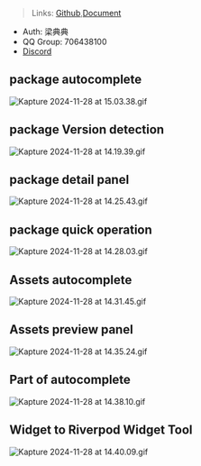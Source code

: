 <blockquote>
<p>Links: <a href="https://github.com/mdddj/dd_flutter_idea_plugin">Github</a>,<a href="https://flutterx.itbug.shop/starter.html">Document</a></p>
</blockquote>
<ul>
<li>Auth: 梁典典</li>
<li>QQ Group: 706438100</li>
<li><a href="https://discord.com/invite/ethKNxKRcZ">Discord</a></li>
</ul>
<h2>package autocomplete</h2>
<p><img src="https://minio.itbug.shop/blog/simple-file/Kapture2024-11-28at15.03.38___1732777496374___.gif" alt="Kapture 2024-11-28 at 15.03.38.gif" /></p>
<h2>package Version detection</h2>
<p><img src="https://minio.itbug.shop/blog/simple-file/Kapture2024-11-28at14.19.39___1732775000905___.gif" alt="Kapture 2024-11-28 at 14.19.39.gif" /></p>
<h2>package detail panel</h2>
<p><img src="https://minio.itbug.shop/blog/simple-file/Kapture2024-11-28at14.25.43___1732775218121___.gif" alt="Kapture 2024-11-28 at 14.25.43.gif" /></p>
<h2>package quick operation</h2>
<p><img src="https://minio.itbug.shop/blog/simple-file/Kapture2024-11-28at14.28.03___1732775335724___.gif" alt="Kapture 2024-11-28 at 14.28.03.gif" /></p>
<h2>Assets autocomplete</h2>
<p><img src="https://minio.itbug.shop/blog/simple-file/Kapture2024-11-28at14.31.45___1732775582151___.gif" alt="Kapture 2024-11-28 at 14.31.45.gif" /></p>
<h2>Assets preview panel</h2>
<p><img src="https://minio.itbug.shop/blog/simple-file/Kapture2024-11-28at14.35.24___1732775773227___.gif" alt="Kapture 2024-11-28 at 14.35.24.gif" /></p>
<h2>Part of autocomplete</h2>
<p><img src="https://minio.itbug.shop/blog/simple-file/Kapture2024-11-28at14.38.10___1732775948518___.gif" alt="Kapture 2024-11-28 at 14.38.10.gif" /></p>
<h2>Widget to Riverpod Widget Tool</h2>
<p><img src="https://minio.itbug.shop/blog/simple-file/Kapture2024-11-28at14.40.09___1732776112608___.gif" alt="Kapture 2024-11-28 at 14.40.09.gif" /></p>